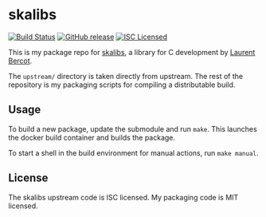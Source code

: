 skalibs
=========

[![Build Status](https://img.shields.io/travis/com/amylum/skalibs.svg)](https://travis-ci.com/amylum/skalibs)
[![GitHub release](https://img.shields.io/github/release/amylum/skalibs.svg)](https://github.com/amylum/skalibs/releases)
[![ISC Licensed](https://img.shields.io/badge/license-ISC-green.svg)](https://tldrlegal.com/license/-isc-license)

This is my package repo for [skalibs](http://www.skarnet.org/software/skalibs/), a library for C development by [Laurent Bercot](http://skarnet.org/).

The `upstream/` directory is taken directly from upstream. The rest of the repository is my packaging scripts for compiling a distributable build.

## Usage

To build a new package, update the submodule and run `make`. This launches the docker build container and builds the package.

To start a shell in the build environment for manual actions, run `make manual`.

## License

The skalibs upstream code is ISC licensed. My packaging code is MIT licensed.

